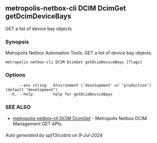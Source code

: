 ## metropolis-netbox-cli DCIM DcimGet getDcimDeviceBays

GET a list of device bay objects

### Synopsis


Metropolis Netbox Automation Tools:
  GET a list of device bay objects.

```
metropolis-netbox-cli DCIM DcimGet getDcimDeviceBays [flags]
```

### Options

```
      --env string   Environment ('development' or 'production') (default "development")
  -h, --help         help for getDcimDeviceBays
```

### SEE ALSO

* [metropolis-netbox-cli DCIM DcimGet]()	 - Metropolis Netbox DCIM Management GET APIs.

###### Auto generated by spf13/cobra on 9-Jul-2024
